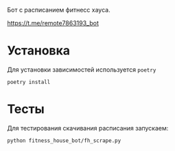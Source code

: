  Бот с расписанием фитнесс хауса.

 https://t.me/remote7863193_bot

 # Установка

 Для установки зависимостей используется `poetry`

    poetry install

 # Тесты

Для тестирования скачивания расписания запускаем:

    python fitness_house_bot/fh_scrape.py
